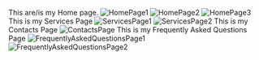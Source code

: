 This are/is my Home page.
![HomePage1](https://github.com/user-attachments/assets/7cba1a45-361f-4485-8931-dece711fd3e1)
![HomePage2](https://github.com/user-attachments/assets/50753121-c192-4dcc-a33b-b6a4ab07d25d)
![HomePage3](https://github.com/user-attachments/assets/66f7f1ee-b8aa-463c-bdf5-59410e1951db)
This is my Services Page
![ServicesPage1](https://github.com/user-attachments/assets/475b975d-e8ce-4b7f-8378-105f05eb6b75)
![ServicesPage2](https://github.com/user-attachments/assets/479876f9-5559-4948-a788-77dcafb53da3)
This is my Contacts Page
![ContactsPage](https://github.com/user-attachments/assets/6ece5587-3980-44f0-96c0-9a0cfefcd29b)
This is my Frequently Asked Questions Page
![FrequentlyAskedQuestionsPage1](https://github.com/user-attachments/assets/f0d90b0d-3ca2-446d-96f0-99d09b2e4618)
![FrequentlyAskedQuestionsPage2](https://github.com/user-attachments/assets/2c7dcc75-1c33-4a55-86f2-8c3328ea08ed)
